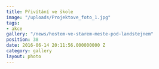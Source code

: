 ```yaml
---
title: Přivítání ve škole
image: "/uploads/Projektove_foto_1.jpg"
tags:
- akce
gallery: "/news/hostem-ve-starem-meste-pod-landstejnem"
position: 38
date: 2016-06-14 20:11:56.000000000 Z
category: gallery
layout: photo
---
```

